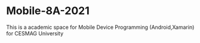 # Mobile-8A-2021
This is a academic space for Mobile Device Programming (Android,Xamarin) for CESMAG University
